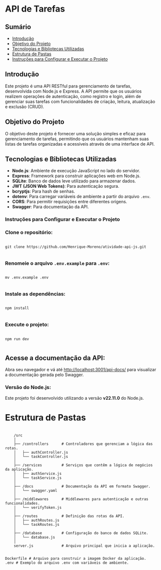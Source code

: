 # API de Tarefas

## Sumário
- [Introdução](#introdução)
- [Objetivo do Projeto](#objetivo-do-projeto)
- [Tecnologias e Bibliotecas Utilizadas](#tecnologias-e-bibliotecas-utilizadas)
- [Estrutura de Pastas](#estrutura-de-pastas)
- [Instruções para Configurar e Executar o Projeto](#instruções-para-configurar-e-executar-o-projeto)

## Introdução
Este projeto é uma API RESTful para gerenciamento de tarefas, desenvolvida com Node.js e Express. A API permite que os usuários realizem operações de autenticação, como registro e login, além de gerenciar suas tarefas com funcionalidades de criação, leitura, atualização e exclusão (CRUD).

## Objetivo do Projeto
O objetivo deste projeto é fornecer uma solução simples e eficaz para gerenciamento de tarefas, permitindo que os usuários mantenham suas listas de tarefas organizadas e acessíveis através de uma interface de API.

## Tecnologias e Bibliotecas Utilizadas
- **Node.js**: Ambiente de execução JavaScript no lado do servidor.
- **Express**: Framework para construir aplicações web em Node.js.
- **SQLite**: Banco de dados leve utilizado para armazenar dados.
- **JWT (JSON Web Tokens)**: Para autenticação segura.
- **bcryptjs**: Para hash de senhas.
- **dotenv**: Para carregar variáveis de ambiente a partir do arquivo `.env`.
- **CORS**: Para permitir requisições entre diferentes origens.
- **Swagger**: Para documentação da API.
        
<h3>Instruções para Configurar e Executar o Projeto</h3>

  <h3>Clone o repositório:</h3>
  <pre><code>
git clone https://github.com/Henrique-Moreno/atividade-api-js.git
    </code></pre>

  <h3>Renomeie o arquivo <code>.env.example</code> para <code>.env</code>:</h3>
    <pre><code>
mv .env.example .env
    </code></pre>

  <h3>Instale as dependências:</h3>
    <pre><code>
npm install
    </code></pre>

  <h3>Execute o projeto:</h3>
    <pre><code>
npm run dev
    </code></pre>

  <h2>Acesse a documentação da API:</h2>
    <p>Abra seu navegador e vá até <a href="http://localhost:3001/api-docs/">http://localhost:3001/api-docs/</a> para visualizar a documentação gerada pelo Swagger.</p>

  <h3>Versão do Node.js:</h3>
    <p>Este projeto foi desenvolvido utilizando a versão <strong>v22.11.0</strong> do Node.js.</p>

 <h1>Estrutura de Pastas</h1>
    <pre>
        <code>
    /src
    │
    ├── /controllers      # Controladores que gerenciam a lógica das rotas.
    │   ├── authController.js
    │   └── taskController.js
    │
    ├── /services         # Serviços que contêm a lógica de negócios da aplicação.
    │   ├── authService.js
    │   └── taskService.js
    │
    ├── /docs             # Documentação da API em formato Swagger.
    │   └── swagger.yaml
    │
    ├── /middlewares      # Middlewares para autenticação e outras funcionalidades.
    │   └── verifyToken.js
    │
    ├── /routes           # Definição das rotas da API.
    │   ├── authRoutes.js
    │   └── taskRoutes.js
    │
    ├── /database         # Configuração do banco de dados SQLite.
    │   └── database.js
    │
    server.js             # Arquivo principal que inicia a aplicação.

Dockerfile            # Arquivo para construir a imagem Docker da aplicação.
.env                  # Exemplo do arquivo .env com variáveis de ambiente.
        </code>
    </pre>
